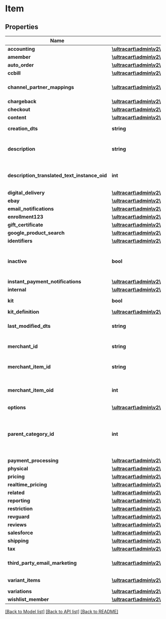 # Item

## Properties
Name | Type | Description | Notes
------------ | ------------- | ------------- | -------------
**accounting** | [**\ultracart\admin\v2\models\ItemAccounting**](ItemAccounting.md) |  | [optional] 
**amember** | [**\ultracart\admin\v2\models\ItemAmember**](ItemAmember.md) |  | [optional] 
**auto_order** | [**\ultracart\admin\v2\models\ItemAutoOrder**](ItemAutoOrder.md) |  | [optional] 
**ccbill** | [**\ultracart\admin\v2\models\ItemCCBill**](ItemCCBill.md) |  | [optional] 
**channel_partner_mappings** | [**\ultracart\admin\v2\models\ItemChannelPartnerMapping[]**](ItemChannelPartnerMapping.md) | Channel Partner Item Mapping | [optional] 
**chargeback** | [**\ultracart\admin\v2\models\ItemChargeback**](ItemChargeback.md) |  | [optional] 
**checkout** | [**\ultracart\admin\v2\models\ItemCheckout**](ItemCheckout.md) |  | [optional] 
**content** | [**\ultracart\admin\v2\models\ItemContent**](ItemContent.md) |  | [optional] 
**creation_dts** | **string** | Date/time of creation | [optional] 
**description** | **string** | Description of the item up to 500 characters. | [optional] 
**description_translated_text_instance_oid** | **int** | Description translated text instance id | [optional] 
**digital_delivery** | [**\ultracart\admin\v2\models\ItemDigitalDelivery**](ItemDigitalDelivery.md) |  | [optional] 
**ebay** | [**\ultracart\admin\v2\models\ItemEbay**](ItemEbay.md) |  | [optional] 
**email_notifications** | [**\ultracart\admin\v2\models\ItemEmailNotifications**](ItemEmailNotifications.md) |  | [optional] 
**enrollment123** | [**\ultracart\admin\v2\models\ItemEnrollment123**](ItemEnrollment123.md) |  | [optional] 
**gift_certificate** | [**\ultracart\admin\v2\models\ItemGiftCertificate**](ItemGiftCertificate.md) |  | [optional] 
**google_product_search** | [**\ultracart\admin\v2\models\ItemGoogleProductSearch**](ItemGoogleProductSearch.md) |  | [optional] 
**identifiers** | [**\ultracart\admin\v2\models\ItemIdentifiers**](ItemIdentifiers.md) |  | [optional] 
**inactive** | **bool** | True if this item is inactive and can not be purchased | [optional] 
**instant_payment_notifications** | [**\ultracart\admin\v2\models\ItemInstantPaymentNotifications**](ItemInstantPaymentNotifications.md) |  | [optional] 
**internal** | [**\ultracart\admin\v2\models\ItemInternal**](ItemInternal.md) |  | [optional] 
**kit** | **bool** | True if this item is a kit | [optional] 
**kit_definition** | [**\ultracart\admin\v2\models\ItemKitDefinition**](ItemKitDefinition.md) |  | [optional] 
**last_modified_dts** | **string** | Date/time of last modification | [optional] 
**merchant_id** | **string** | UltraCart merchant ID owning item | [optional] 
**merchant_item_id** | **string** | Unique item id assigned to this item | [optional] 
**merchant_item_oid** | **int** | Unique object identifier for this item | [optional] 
**options** | [**\ultracart\admin\v2\models\ItemOption[]**](ItemOption.md) | Options | [optional] 
**parent_category_id** | **int** | Parent category of the item.  Zero indicates the root folder. | [optional] 
**payment_processing** | [**\ultracart\admin\v2\models\ItemPaymentProcessing**](ItemPaymentProcessing.md) |  | [optional] 
**physical** | [**\ultracart\admin\v2\models\ItemPhysical**](ItemPhysical.md) |  | [optional] 
**pricing** | [**\ultracart\admin\v2\models\ItemPricing**](ItemPricing.md) |  | [optional] 
**realtime_pricing** | [**\ultracart\admin\v2\models\ItemRealtimePricing**](ItemRealtimePricing.md) |  | [optional] 
**related** | [**\ultracart\admin\v2\models\ItemRelated**](ItemRelated.md) |  | [optional] 
**reporting** | [**\ultracart\admin\v2\models\ItemReporting**](ItemReporting.md) |  | [optional] 
**restriction** | [**\ultracart\admin\v2\models\ItemRestriction**](ItemRestriction.md) |  | [optional] 
**revguard** | [**\ultracart\admin\v2\models\ItemRevguard**](ItemRevguard.md) |  | [optional] 
**reviews** | [**\ultracart\admin\v2\models\ItemReviews**](ItemReviews.md) |  | [optional] 
**salesforce** | [**\ultracart\admin\v2\models\ItemSalesforce**](ItemSalesforce.md) |  | [optional] 
**shipping** | [**\ultracart\admin\v2\models\ItemShipping**](ItemShipping.md) |  | [optional] 
**tax** | [**\ultracart\admin\v2\models\ItemTax**](ItemTax.md) |  | [optional] 
**third_party_email_marketing** | [**\ultracart\admin\v2\models\ItemThirdPartyEmailMarketing[]**](ItemThirdPartyEmailMarketing.md) | 3rd Party Email Marketing | [optional] 
**variant_items** | [**\ultracart\admin\v2\models\ItemVariantItem[]**](ItemVariantItem.md) | Variant Items | [optional] 
**variations** | [**\ultracart\admin\v2\models\ItemVariation[]**](ItemVariation.md) | Variations | [optional] 
**wishlist_member** | [**\ultracart\admin\v2\models\ItemWishlistMember**](ItemWishlistMember.md) |  | [optional] 

[[Back to Model list]](../README.md#documentation-for-models) [[Back to API list]](../README.md#documentation-for-api-endpoints) [[Back to README]](../README.md)


